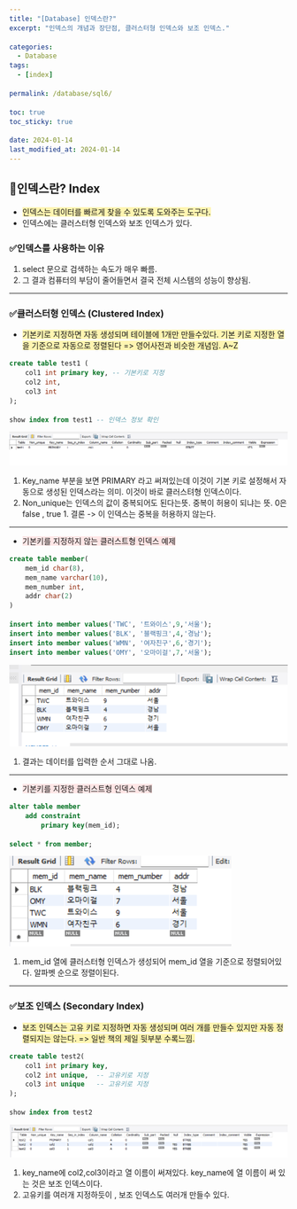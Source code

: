 ```yaml
---
title: "[Database] 인덱스란?"
excerpt: "인덱스의 개념과 장단점, 클러스터형 인덱스와 보조 인덱스."

categories:
  - Database
tags:
  - [index]

permalink: /database/sql6/

toc: true
toc_sticky: true

date: 2024-01-14
last_modified_at: 2024-01-14
---
```


## 📌인덱스란? Index 
* <span style="background-color:#fff5b1"> 인덱스는 데이터를 빠르게 찾을 수 있도록 도와주는 도구다. </span><br>
* 인덱스에는 클러스터형 인덱스와 보조 인덱스가 있다.

### ✅인덱스를 사용하는 이유
1. select 문으로 검색하는 속도가 매우 빠름.
2. 그 결과 컴퓨터의 부담이 줄어들면서 결국 전체 시스템의 성능이 향상됨.

---

### ✅클러스터형 인덱스 (Clustered Index)
* <span style="background-color:#fff5b1"> 기본키로 지정하면 자동 생성되며 테이블에 1개만 만들수있다. 기본 키로 지정한 열을 기준으로 자동으로 정렬된다 => 영어사전과 비슷한 개념임. A~Z </span><br>

```sql
create table test1 (
    col1 int primary key, -- 기본키로 지정
    col2 int,
    col3 int
);

show index from test1 -- 인덱스 정보 확인
```

![image description](/assets/images/index.png)<br>

1. Key_name 부분을 보면 PRIMARY 라고 써져있는데 이것이 기본 키로 설정해서 자동으로 생성된 인덱스라는 의미. 이것이 바로 클러스텨형 인덱스이다.
2. Non_unique는 인덱스의 값이 중복되어도 된다는뜻. 중복이 허용이 되냐는 뜻. 0은 false , true 1. 결론 -> 이 인덱스는 중복을 허용하지 않는다.


---

* <span style="background-color:#FFE6E6"> 기본키를 지정하지 않는 클러스트형 인덱스 예제 </span><br>

```sql
create table member(
    mem_id char(8),
    mem_name varchar(10),
    mem_number int,
    addr char(2)
)

insert into member values('TWC', '트와이스',9,'서울');
insert into member values('BLK', '블랙핑크',4,'경남');
insert into member values('WMN', '여자친구',6,'경기');
insert into member values('OMY', '오마이걸',7,'서울');

```

![image description](/assets/images/index2.png)<br>

1. 결과는 데이터를 입력한 순서 그대로 나옴.

---

* <span style="background-color:#FFE6E6"> 기본키를 지정한 클러스트형 인덱스 예제 </span><br>

```sql
alter table member
	add constraint
		primary key(mem_id);
        
select * from member;

```

![image description](/assets/images/index3.png)<br>

1. mem_id 열에 클러스터형 인덱스가 생성되어 mem_id 열을 기준으로 정렬되어있다. 알파벳 순으로 정렬이된다.

---

### ✅보조 인덱스 (Secondary Index)
* <span style="background-color:#fff5b1"> 보조 인덱스는 고유 키로 지정하면 자동 생성되며 여러 개를 만들수 있지만 자동 정렬되지는 않는다. => 일반 책의 제일 뒷부분 수록느낌.</span><br>

```sql
create table test2(
    col1 int primary key,
    col2 int unique,  -- 고유키로 지정
    col3 int unique   -- 고유키로 지정
);

show index from test2
```

![image description](/assets/images/index1.png)<br>

1. key_name에 col2,col3이라고 열 이름이 써져있다. key_name에 열 이름이 써 있는 것은 보조 인덱스이다.
2. 고유키를 여러개 지정하듯이 , 보조 인덱스도 여러개 만들수 있다.



